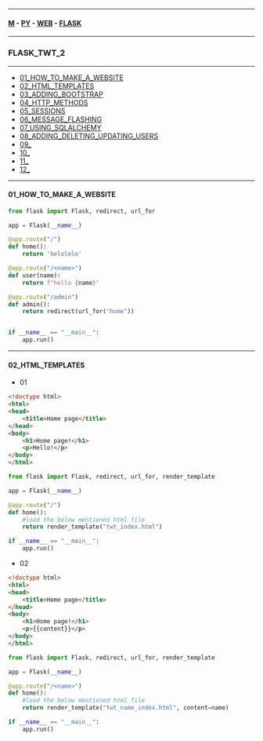 
---

#### [M](https://github.com/ttltrk/TTT/blob/master/menu.md) - [PY](https://github.com/ttltrk/TTT/blob/master/PY/PY.md) - [WEB](https://github.com/ttltrk/TTT/blob/master/PY/WEB/WEB.md) - [FLASK](https://github.com/ttltrk/TTT/blob/master/PY/WEB/FLASK/FLASK.md)

---

### FLASK_TWT_2

---

* [01_HOW_TO_MAKE_A_WEBSITE](#01_HOW_TO_MAKE_A_WEBSITE)
* [02_HTML_TEMPLATES](#02_HTML_TEMPLATES)
* [03_ADDING_BOOTSTRAP](#03_ADDING_BOOTSTRAP)
* [04_HTTP_METHODS](#04_HTTP_METHODS)
* [05_SESSIONS](#05_SESSIONS)
* [06_MESSAGE_FLASHING](#06_MESSAGE_FLASHING)
* [07_USING_SQLALCHEMY](#07_USING_SQLALCHEMY)
* [08_ADDING_DELETING_UPDATING_USERS](#08_ADDING_DELETING_UPDATING_USERS)
* [09_](#09_)
* [10_](#10_)
* [11_](#11_)
* [12_](#12_)

---

#### 01_HOW_TO_MAKE_A_WEBSITE

```py
from flask import Flask, redirect, url_for

app = Flask(__name__)

@app.route("/")
def home():
    return 'helolelo'

@app.route("/<name>")
def user(name):
    return f"hello {name}"

@app.route("/admin")
def admin():
    return redirect(url_for("home"))


if __name__ == "__main__":
    app.run()
```

---

#### 02_HTML_TEMPLATES

- 01

```html
<!doctype html>
<html>
<head>
	<title>Home page</title>
</head>
<body>
	<h1>Home page!</h1>
	<p>Hello!</p>
</body>
</html>
```

```py
from flask import Flask, redirect, url_for, render_template

app = Flask(__name__)

@app.route("/")
def home():
    #load the below mentioned html file
    return render_template("twt_index.html")

if __name__ == "__main__":
    app.run()
```

- 02

```html
<!doctype html>
<html>
<head>
	<title>Home page</title>
</head>
<body>
	<h1>Home page!</h1>
	<p>{{content}}</p>
</body>
</html>
```

```py
from flask import Flask, redirect, url_for, render_template

app = Flask(__name__)

@app.route("/<name>")
def home():
    #load the below mentioned html file
    return render_template("twt_name_index.html", content=name)

if __name__ == "__main__":
    app.run()
```
